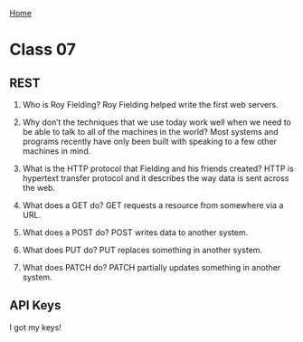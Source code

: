 [Home](../README.md)

# Class 07

## REST

1. Who is Roy Fielding?
  Roy Fielding helped write the first web servers.

2. Why don’t the techniques that we use today work well when we need to be able to talk to all of the machines in the world?
  Most systems and programs recently have only been built with speaking to a few other machines in mind.

3. What is the HTTP protocol that Fielding and his friends created?
  HTTP is hypertext transfer protocol and it describes the way data is sent across the web.

4. What does a GET do?
  GET requests a resource from somewhere via a URL.

5. What does a POST do?
  POST writes data to another system.

6. What does PUT do?
  PUT replaces something in another system.

7. What does PATCH do?
  PATCH partially updates something in another system.

## API Keys

I got my keys!
